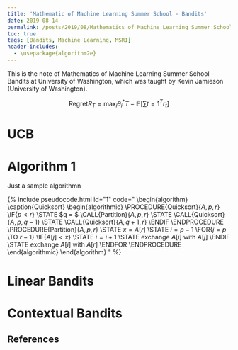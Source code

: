```yaml
---
title: 'Mathematic of Machine Learning Summer School - Bandits'
date: 2019-08-14
permalink: /posts/2019/08/Mathematics of Machine Learning Summer School - Bandits/
toc: true
tags: [Bandits, Machine Learning, MSRI]
header-includes:
  - \usepackage{algorithm2e}
---
```


This is the note of Mathematics of Machine Learning Summer School - Bandits at University of Washington, which was taught by Kevin Jamieson (University of Washington).

$$
\textrm{Regret} R_T = \max_i \theta_i^*T - \mathbb{E}\left [ \sum{t=1}^Tr_t \right]
$$

UCB
======


# Algorithm 1
Just a sample algorithmn

{% include pseudocode.html id="1" code="
\begin{algorithm}
\caption{Quicksort}
\begin{algorithmic}
\PROCEDURE{Quicksort}{$A, p, r$}
    \IF{$p < r$} 
        \STATE $q = $ \CALL{Partition}{$A, p, r$}
        \STATE \CALL{Quicksort}{$A, p, q - 1$}
        \STATE \CALL{Quicksort}{$A, q + 1, r$}
    \ENDIF
\ENDPROCEDURE
\PROCEDURE{Partition}{$A, p, r$}
    \STATE $x = A[r]$
    \STATE $i = p - 1$
    \FOR{$j = p$ \TO $r - 1$}
        \IF{$A[j] < x$}
            \STATE $i = i + 1$
            \STATE exchange
            $A[i]$ with     $A[j]$
        \ENDIF
        \STATE exchange $A[i]$ with $A[r]$
    \ENDFOR
\ENDPROCEDURE
\end{algorithmic}
\end{algorithm}
" %}


Linear Bandits
======

Contextual Bandits
======

References
------

